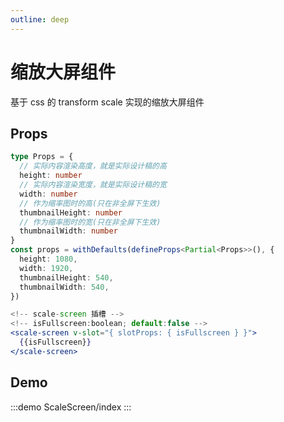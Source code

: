 ```yaml
---
outline: deep
---
```


# 缩放大屏组件

基于 css 的 transform scale 实现的缩放大屏组件

## Props

```ts
type Props = {
  // 实际内容渲染高度，就是实际设计稿的高
  height: number
  // 实际内容渲染宽度，就是实际设计稿的宽
  width: number
  // 作为缩率图时的高(只在非全屏下生效)
  thumbnailHeight: number
  // 作为缩率图时的宽(只在非全屏下生效)
  thumbnailWidth: number
}
const props = withDefaults(defineProps<Partial<Props>>(), {
  height: 1080,
  width: 1920,
  thumbnailHeight: 540,
  thumbnailWidth: 540,
})
```

```jsx
<!-- scale-screen 插槽 -->
<!-- isFullscreen:boolean; default:false -->
<scale-screen v-slot="{ slotProps: { isFullscreen } }">
  {{isFullscreen}}
</scale-screen>
```

## Demo

:::demo
ScaleScreen/index
:::
